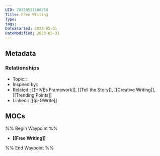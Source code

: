 ```yaml
---
UID: 20230531100250 
Title: Free Writing
Type:
tags: 
DateStarted: 2023-05-31
DateModified: 2023-05-31
---
```

## Metadata
### Relationships
- Topic:: 
- Inspired by:: 
- Related:: [[HIVEs Framework]], [[Tell the Story]], [[Creative Writing]], [[Trending Points]]
- Linked:: [[tp-GWrite]]
## MOCs
%% Begin Waypoint %%
- **[[Free Writing]]**

%% End Waypoint %%